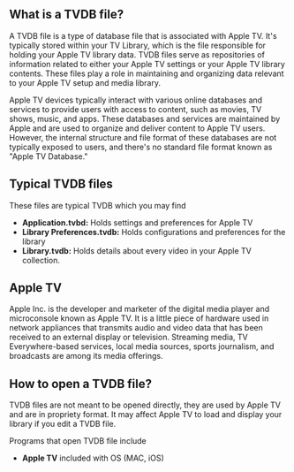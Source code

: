 ## What is a TVDB file?

A TVDB file is a type of database file that is associated with Apple TV. It's typically stored within your TV Library, which is the file responsible for holding your Apple TV library data. TVDB files serve as repositories of information related to either your Apple TV settings or your Apple TV library contents. These files play a role in maintaining and organizing data relevant to your Apple TV setup and media library.

Apple TV devices typically interact with various online databases and services to provide users with access to content, such as movies, TV shows, music, and apps. These databases and services are maintained by Apple and are used to organize and deliver content to Apple TV users. However, the internal structure and file format of these databases are not typically exposed to users, and there's no standard file format known as "Apple TV Database."

## Typical TVDB files

These files are typical TVDB which you may find

- **Application.tvbd:** Holds settings and preferences for Apple TV
- **Library Preferences.tvdb:** Holds configurations and preferences for the library
- **Library.tvdb:** Holds details about every video in your Apple TV collection.

## Apple TV

Apple Inc. is the developer and marketer of the digital media player and microconsole known as Apple TV. It is a little piece of hardware used in network appliances that transmits audio and video data that has been received to an external display or television. Streaming media, TV Everywhere-based services, local media sources, sports journalism, and broadcasts are among its media offerings.

## How to open a TVDB file?

TVDB files are not meant to be opened directly, they are used by Apple TV and are in propriety format. It may affect Apple TV to load and display your library if you edit a TVDB file.

Programs that open TVDB file include

- **Apple TV** included with OS (MAC, iOS)



